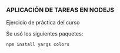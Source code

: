 ### APLICACIÓN DE TAREAS EN NODEJS ###

Ejercicio de práctica del curso

Se usó los siguientes paquetes:

```
npm install yargs colors
```
